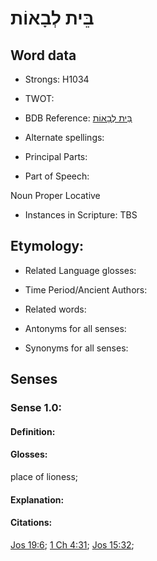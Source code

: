 # בֵּית לְבָאוֹת

<!-- Status: S2="NeedsEdits" -->
<!-- Lexica used for edits:   -->

## Word data

* Strongs: H1034

* TWOT: 

* BDB Reference: [בֵּית לְבָאוֹת](rc://en/bdb/dict/b.bp.ay)

* Alternate spellings:

* Principal Parts:

* Part of Speech:

Noun Proper Locative

* Instances in Scripture: TBS

## Etymology:

* Related Language glosses:

* Time Period/Ancient Authors:

* Related words:

* Antonyms for all senses:

* Synonyms for all senses:

## Senses

### Sense 1.0:

#### Definition:

#### Glosses:

place of lioness; 

#### Explanation:

#### Citations:

[Jos 19:6](rc://he/uhb/book/jos/19/6); [1 Ch 4:31](rc://he/uhb/book/1ch/4/31); [Jos 15:32](rc://he/uhb/book/jos/15/32); 

